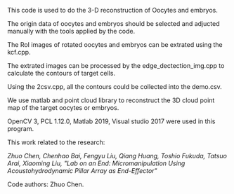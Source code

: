 This code is used to do the 3-D reconstruction of Oocytes and embryos. 

The origin data of oocytes and embryos should be selected and adjucted manually with the tools applied by the code. 

The RoI images of rotated oocytes and embryos can be extrated using the kcf.cpp. 

The extrated images can be processed by the edge_dectection_img.cpp to calculate the contours of target cells.

Using the 2csv.cpp, all the contours could be collected into the demo.csv.

We use matlab and point cloud library to reconstruct the 3D cloud point map of the target oocytes or embryos.

OpenCV 3, 
PCL 1.12.0, 
Matlab 2019, 
Visual studio 2017
were used in this program.

This work related to the research: 

_Zhuo Chen, Chenhao Bai, Fengyu Liu, Qiang Huang, Toshio Fukuda, Tatsuo Arai, Xiaoming Liu, "Lab on an End: Micromanipulation Using Acoustohydrodynamic Pillar Array as End-Effector"_

Code authors: Zhuo Chen.
